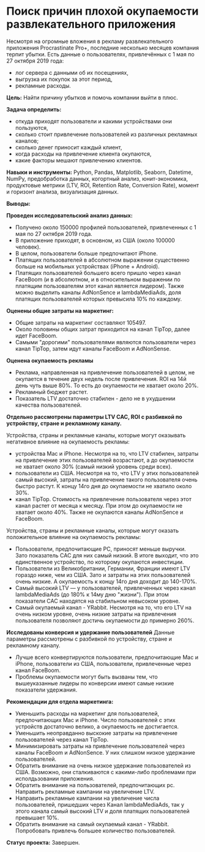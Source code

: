 # Поиск причин плохой окупаемости развлекательного приложения

Несмотря на огромные вложения в рекламу развлекательного приложения Procrastinate Pro+, последние несколько месяцев компания терпит убытки.
Есть данные о пользователях, привлечённых с 1 мая по 27 октября 2019 года:
- лог сервера с данными об их посещениях,
- выгрузка их покупок за этот период,
- рекламные расходы.

**Цель:** Найти причину убытков и помочь компании выйти в плюс.

**Задача определить:** 
- откуда приходят пользователи и какими устройствами они пользуются,
- сколько стоит привлечение пользователей из различных рекламных каналов;
- сколько денег приносит каждый клиент,
- когда расходы на привлечение клиента окупаются,
- какие факторы мешают привлечению клиентов.

**Навыки и инструменты:**  Python, Pandas, Matplotlib, Seaborn, Datetime, NumPy, предобработка данных, когортный анализ, юнит-экономика, продуктовые метрики (LTV, ROI, Retention Rate, Conversion Rate), момент и горизонт анализа, визуализация данных.

**Выводы:** 

**Проведен исследовательский анализ данных:**
- Получено около 150000 профилей пользователей, привлеченных с 1 мая по 27 октября 2019 года. 
- В приложение приходят, в основном, из США (около 100000 человек).
- В целом, пользователи больше предпочитают iPhone. 
- Платящих пользователей в абсолютном выражении существенно больше на мобильных устройствах (iPhone + Android). 
- Платящих пользователей большего всего пришло через канал FaceBoom (и в абсолютном, и в относительном выражении по платящим пользователям этот канал является лидером). Также можно выделить каналы AdNonSence и lambdaMediaAds, доля платящих пользователей которых превысила 10% по каждому.

**Оценены общие затраты на маркетинг:**
- Общие затраты на маркетинг составляют 105497.
- Около половины общих затрат приходится на канал TipTop, далее идет FaceBoom. 
- Самыми "дорогими" пользователями являются пользователи через канал TipTop, затем идут каналы FaceBoom и AdNonSense.   

**Оценена окупаемость рекламы**
- Реклама, направленная на привлечение пользователей в целом, не окупается в течение двух недель после привлечения. ROI на 14й день чуть выше 80%. То есть до окупаемости не хватает около 20%. 
- Рекламный бюджет растет.
- Показатель LTV достаточно стабилен - дело не в ухудшении качества пользователей.

**Отдельно рассмотрены параметры LTV CAC, ROI с разбивкой по устройству, стране и рекламному каналу.**

Устройства, страны и рекламные каналы, которые могут оказывать негативное влияние на окупаемость рекламы:
  - устройства Mac и iPhone. Несмотря на то, что LTV стабилен, затраты на привлечение этих пользователей возрастают, а до окупаемости не хватает около 30% (самый низкий уровень среди всех).
  - пользователи из США. Несмотря на то, что LTV у этих пользователей самый высокий, затраты на привлечение такого пользователя очень быстро растут. К концу 14го дня до окупаемости не хватило около 30%.
  - канал TipTop. Стоимость на привлечение пользователя через этот канал растет от месяца к месяцу. При этом до окупаемости не хватает около 40%. Также не окупаются каналы AdNonSence и FaceBoom.
   
Устройства, страны и рекламные каналы, которые могут оказать положительное влияние на окупаемость рекламы:
- Пользователи, предпочитающие PC, приносят меньше выручки. Зато показатель САС для них самый низкий. В итоге выходит, что это единственное устройство, по которому окупаются инвестиции.
- Пользователи из Великобритании, Германии, Франции имеют LTV гораздо ниже, чем из США. Зато и затраты на этих пользователей очень низкие. А окупаемость к концу 14го дня доходит до 140-170%.
- Самый высокий LTV — у пользователей, привлеченных через канал lambdaMediaAds (до 180% к 14му дню "жизни"). При этом показатели САС находятся на стабильном невысоком уровне.
- Самый окупаемый канал - YRabbit. Несмотря на то, что его LTV на очень низком уровне, очень низкие затраты на привлечения пользователя позволяют достичь окупаемости до примерно 260%.

**Исследованы конверсия и удержание пользователей**
Данные параметры рассмотрены с разбивкой по устройству, стране и рекламному каналу.
- Лучше всего конвертируются пользователи, предпочитающие Mac и iPhone, пользователи из США, пользователи, привлеченные через канал FaceBoom.
- Проблемы окупаемости могут быть вызваны тем, что вышеуказанные лидеры по конверсии имеют самые низкие показатели удержания.

**Рекомендации для отдела маркетинга:**
- Уменьшить расходы на маркетинг для пользователей, предпочитающих Mac и iPhone. Число пользователей с этих устройств достаточно велико, а окупаемость не достигается.
- Уменьшить неоправданно выскокие затраты на привлечение пользователей через канал TipTop.
- Минимизировать затраты на привлечение пользователей через каналы FaceBoom и AdNonSence. У них слишком низкое удержание пользователей.
- Обратить внимание на очень низкое удержание пользователей из США. Возможно, они сталкиваются с какими-либо проблемами при исполдьзовании приложения.
- Обратить внимание на пользователей, предпочитающих pc. Направить рекламные кампании на увеличение LTV. 
- Направить рекламные кампании на увеличение числа пользователей, пришедших через Канал lambdaMediaAds, так у этого канала самый высокий LTV и доля платящих пользователей превышает 10%.
- Обратить внимание на самый окупаемый канал - YRabbit. Попробовать привлечь большее количество пользователей.

**Статус проекта:** Завершен.
